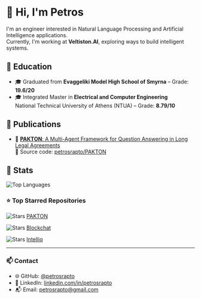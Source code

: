 # 👋 Hi, I'm Petros

I'm an engineer interested in Natural Language Processing and Artificial Intelligence applications.  
Currently, I'm working at **Veltiston.AI**, exploring ways to build intelligent systems.

## 📘 Education

- 🎓 Graduated from **Evaggeliki Model High School of Smyrna** – Grade: **19.6/20**
- 🎓 Integrated Master in **Electrical and Computer Engineering**  
  National Technical University of Athens (NTUA) – Grade: **8.79/10**

## 🔎 Publications

- 📄 [**PAKTON**: A Multi-Agent Framework for Question Answering in Long Legal Agreements](https://arxiv.org/abs/2506.00608)  
  🔗 Source code: [petrosrapto/PAKTON](https://github.com/petrosrapto/PAKTON)

## 🚀 Stats

![Top Languages](https://github-readme-stats.vercel.app/api/top-langs/?username=petrosrapto&layout=compact&theme=default)

### ⭐ Top Starred Repositories

![Stars](https://img.shields.io/github/stars/petrosrapto/PAKTON?style=flat&logo=github) [PAKTON](https://github.com/petrosrapto/PAKTON) 

![Stars](https://img.shields.io/github/stars/petrosrapto/DistributedSystems_23-24?style=flat&logo=github) [Blockchat](https://github.com/petrosrapto/DistributedSystems_23-24) 

![Stars](https://img.shields.io/github/stars/petrosrapto/SoftEng22?style=flat&logo=github) [Intelliq](https://github.com/petrosrapto/SoftEng22) 

---

### 📫 Contact

- 🌐 GitHub: [@petrosrapto](https://github.com/petrosrapto)
- 💼 LinkedIn: [linkedin.com/in/petrosrapto](https://www.linkedin.com/in/petrosrapto)
- 📬 Email: petrosrapto@gmail.com
